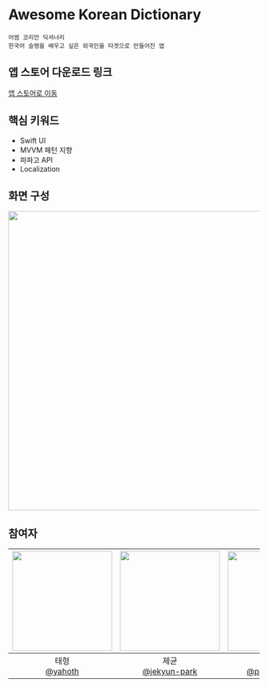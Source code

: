 # Awesome Korean Dictionary
```
어썸 코리안 딕셔너리
한국어 슬랭을 배우고 싶은 외국인을 타겟으로 만들어진 앱 
```

## 앱 스토어 다운로드 링크
<a href="https://apps.apple.com/kr/app/awesome-korean-dictionary/id1665422867">앱 스토어로 이동</a>



## 핵심 키워드
- Swift UI
- MVVM 패턴 지향
- 파파고 API
- Localization


## 화면 구성
<img src="https://user-images.githubusercontent.com/114331071/214083703-0279d45b-11aa-49d6-b227-13f216f0f43f.jpg" 
     width="1100" 
     height="600" />




## 참여자

| <img src="https://avatars.githubusercontent.com/u/99034396?v=4" width="200" height="200"> | <img src="https://avatars.githubusercontent.com/u/19788294?v=4" width=200> | <img src="https://avatars.githubusercontent.com/u/114223237?v=4" width=200> | <img src="https://avatars.githubusercontent.com/u/48899055?v=4" width=200> | <img src="https://avatars.githubusercontent.com/u/106806428?v=4" width=200> | <img src="https://avatars.githubusercontent.com/u/64416520?v=4" width=200> | <img src="https://avatars.githubusercontent.com/u/108848166?v=4" width=200> | <img src="https://avatars.githubusercontent.com/u/52193695?v=4" width=200> | <img src="https://avatars.githubusercontent.com/u/114331071?v=4" width=200> |
| :----------------------------------------------------------: | :---------------------------------------------: | :-------------------------------------------------: | :-------------------------------------------------: |  :-------------------------------------------------: |  :-------------------------------------------------: |  :-------------------------------------------------: |  :-------------------------------------------------: |  :-------------------------------------------------: |
| 태형<br/>[@yahoth](https://github.com/yahoth)<br/> | 제균<br/>[@jekyun-park](https://github.com/jekyun-park)<br/> | 소영<br/> [@primrose1101](https://github.com/primrose1101)<br/> | 주희<br/>[@zoohee](https://github.com/zoohee)<br/> | 소희<br/>[@jeongsoohee](https://github.com/jeongsoohee)<br/> | 현호<br/>[@Achoo-kr](https://github.com/Achoo-kr)<br/> | 현종<br/>[@EthanColdChoi](https://github.com/EthanColdChoi)<br/> | 진표<br/>[@jphong1005](https://github.com/jphong1005)<br/> | 유진<br/>[@yooj1202](https://github.com/yooj1202)<br/> |
